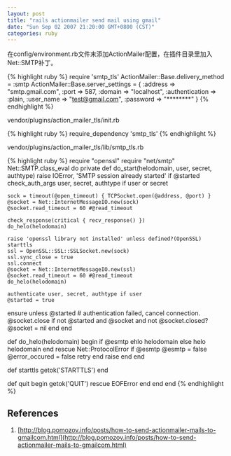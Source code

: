 ```yaml
---
layout: post
title: "rails actionmailer send mail using gmail"
date: "Sun Sep 02 2007 21:20:00 GMT+0800 (CST)"
categories: ruby
---
```


在config/environment.rb文件末添加ActionMailer配置，在插件目录里加入Net::SMTP补丁。

{% highlight ruby %}
require 'smtp_tls'
ActionMailer::Base.delivery_method = :smtp
ActionMailer::Base.server_settings = {
  :address => "smtp.gmail.com",
  :port => 587,
  :domain => "localhost",
  :authentication => :plain,
  :user_name => "test@gmail.com",
  :password => "********"
}
{% endhighlight %}

vendor/plugins/action_mailer_tls/init.rb

{% highlight ruby %}
require_dependency 'smtp_tls'
{% endhighlight %}

vendor/plugins/action_mailer_tls/lib/smtp_tls.rb

{% highlight ruby %}
require "openssl"
require "net/smtp"
Net::SMTP.class_eval do
  private
  def do_start(helodomain, user, secret, authtype)
    raise IOError, 'SMTP session already started' if @started
    check_auth_args user, secret, authtype if user or secret

    sock = timeout(@open_timeout) { TCPSocket.open(@address, @port) }
    @socket = Net::InternetMessageIO.new(sock)
    @socket.read_timeout = 60 #@read_timeout

    check_response(critical { recv_response() })
    do_helo(helodomain)

    raise 'openssl library not installed' unless defined?(OpenSSL)
    starttls
    ssl = OpenSSL::SSL::SSLSocket.new(sock)
    ssl.sync_close = true
    ssl.connect
    @socket = Net::InternetMessageIO.new(ssl)
    @socket.read_timeout = 60 #@read_timeout
    do_helo(helodomain)

    authenticate user, secret, authtype if user
    @started = true
  ensure
    unless @started
      # authentication failed, cancel connection.
      @socket.close if not @started and @socket and not @socket.closed?
      @socket = nil
    end
  end

  def do_helo(helodomain)
    begin
      if @esmtp
        ehlo helodomain
      else
        helo helodomain
      end
    rescue Net::ProtocolError
      if @esmtp
        @esmtp = false
        @error_occured = false
        retry
      end
      raise
    end
  end

  def starttls
    getok('STARTTLS')
  end

  def quit
    begin
      getok('QUIT')
    rescue EOFError
    end
  end
end
{% endhighlight %}

References
-----

1. [http://blog.pomozov.info/posts/how-to-send-actionmailer-mails-to-gmailcom.html](http://blog.pomozov.info/posts/how-to-send-actionmailer-mails-to-gmailcom.html)
